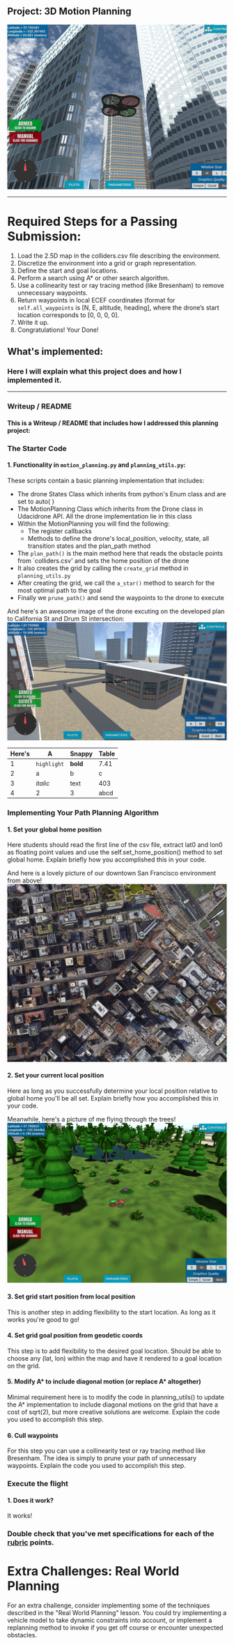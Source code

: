 ## Project: 3D Motion Planning
![Quad Image](./misc/enroute.png)

---


# Required Steps for a Passing Submission:
1. Load the 2.5D map in the colliders.csv file describing the environment.
2. Discretize the environment into a grid or graph representation.
3. Define the start and goal locations.
4. Perform a search using A* or other search algorithm.
5. Use a collinearity test or ray tracing method (like Bresenham) to remove unnecessary waypoints.
6. Return waypoints in local ECEF coordinates (format for `self.all_waypoints` is [N, E, altitude, heading], where the drone’s start location corresponds to [0, 0, 0, 0].
7. Write it up.
8. Congratulations!  Your Done!

## What's implemented:
### Here I will explain what this project does and how I implemented it.   

---
### Writeup / README

#### This is a Writeup / README that includes how I addressed this planning project:


### The Starter Code

#### 1.  Functionality in `motion_planning.py` and `planning_utils.py`:
These scripts contain a basic planning implementation that includes:
 - The drone States Class which inherits from python's Enum class and are set to auto( )
 - The MotionPlanning Class which inherits from the Drone class in Udacidrone API. All the drone implementation lie in this class
 - Within the MotionPlanning you will find the following:
    - The register callbacks
    - Methods to define the drone's local_position, velocity, state, all transition states and the plan_path method
 - The `plan_path()` is the main method here that reads the obstacle points from `colliders.csv' and sets the home position of the drone
 - It also creates the grid by calling the `create_grid` method in `planning_utils.py`
 - After creating the grid, we call the `a_star()` method to search for the most optimal path to the goal
 - Finally we `prune_path()` and send the waypoints to the drone to execute
 
And here's an awesome image of the drone excuting on the developed plan to California St and Drum St intersection: 
![Top Down View](./misc/california_drum_st.png)

Here's | A | Snappy | Table
--- | --- | --- | ---
1 | `highlight` | **bold** | 7.41
2 | a | b | c
3 | *italic* | text | 403
4 | 2 | 3 | abcd

### Implementing Your Path Planning Algorithm

#### 1. Set your global home position
Here students should read the first line of the csv file, extract lat0 and lon0 as floating point values and use the self.set_home_position() method to set global home. Explain briefly how you accomplished this in your code.


And here is a lovely picture of our downtown San Francisco environment from above!
![Map of SF](./misc/map.png)

#### 2. Set your current local position
Here as long as you successfully determine your local position relative to global home you'll be all set. Explain briefly how you accomplished this in your code.


Meanwhile, here's a picture of me flying through the trees!
![Forest Flying](./misc/in_the_trees.png)

#### 3. Set grid start position from local position
This is another step in adding flexibility to the start location. As long as it works you're good to go!

#### 4. Set grid goal position from geodetic coords
This step is to add flexibility to the desired goal location. Should be able to choose any (lat, lon) within the map and have it rendered to a goal location on the grid.

#### 5. Modify A* to include diagonal motion (or replace A* altogether)
Minimal requirement here is to modify the code in planning_utils() to update the A* implementation to include diagonal motions on the grid that have a cost of sqrt(2), but more creative solutions are welcome. Explain the code you used to accomplish this step.

#### 6. Cull waypoints 
For this step you can use a collinearity test or ray tracing method like Bresenham. The idea is simply to prune your path of unnecessary waypoints. Explain the code you used to accomplish this step.



### Execute the flight
#### 1. Does it work?
It works!

### Double check that you've met specifications for each of the [rubric](https://review.udacity.com/#!/rubrics/1534/view) points.
  
# Extra Challenges: Real World Planning

For an extra challenge, consider implementing some of the techniques described in the "Real World Planning" lesson. You could try implementing a vehicle model to take dynamic constraints into account, or implement a replanning method to invoke if you get off course or encounter unexpected obstacles.


